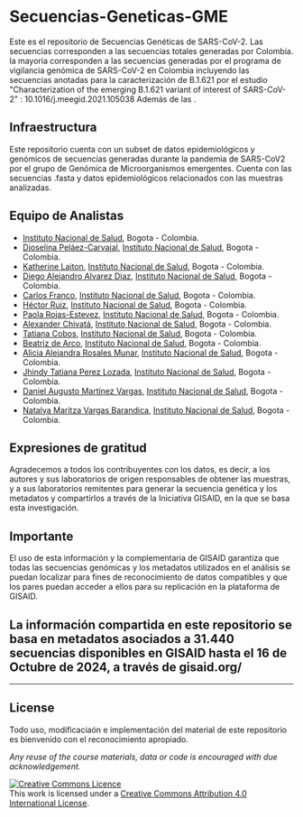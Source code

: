 # Secuencias-Geneticas-GME

Este es el repositorio de Secuencias Genéticas de SARS-CoV-2.
Las secuencias corresponden a las secuencias totales generadas por Colombia. la mayoria corresponden a las secuencias generadas por el programa de vigilancia genómica de SARS-CoV-2 en Colombia incluyendo las secuencias anotadas para la caracterización de B.1.621 por el estudio "Characterization of the emerging B.1.621 variant of interest of SARS-CoV-2" : 10.1016/j.meegid.2021.105038 
Además de las .

## Infraestructura 

Este repositorio cuenta con un subset de datos epidemiológicos y genómicos de secuencias generadas durante la pandemia de SARS-CoV2 por el grupo de Genómica de Microorganismos emergentes.
Cuenta con las secuencias .fasta y datos epidemiológicos relacionados con las muestras analizadas.



## Equipo de Analistas

- [Instituto Nacional de Salud](https://www.ins.gov.co/Paginas/Inicio.aspx), Bogota - Colombia.
- [Dioselina Peláez-Carvajal](https://scienti.minciencias.gov.co/cvlac/visualizador/generarCurriculoCv.do?cod_rh=0000321605), [Instituto Nacional de Salud](https://www.ins.gov.co/Paginas/Inicio.aspx), Bogota - Colombia.
- [Katherine Laiton](https://scholar.google.com.co/citations?user=jRxRgEUAAAAJ&hl=en), [Instituto Nacional de Salud](https://www.ins.gov.co/Paginas/Inicio.aspx), Bogota - Colombia.
- [Diego Alejandro Alvarez Diaz](https://scienti.minciencias.gov.co/cvlac/visualizador/generarCurriculoCv.do?cod_rh=0000944122), [Instituto Nacional de Salud](https://www.ins.gov.co/Paginas/Inicio.aspx), Bogota - Colombia.
- [Carlos Franco](https://scholar.google.com.co/citations?user=jRxRgEUAAAAJ&hl=en), [Instituto Nacional de Salud](https://www.ins.gov.co/Paginas/Inicio.aspx), Bogota - Colombia.
- [Héctor Ruiz](https://x.com/hector_genomica), [Instituto Nacional de Salud](https://www.ins.gov.co/Paginas/Inicio.aspx), Bogota - Colombia.
- [Paola Rojas-Estevez](https://www.researchgate.net/profile/Paola-Rojas-Estevez), [Instituto Nacional de Salud](https://www.ins.gov.co/Paginas/Inicio.aspx), Bogota - Colombia.
- [Alexander Chivatá](https://co.linkedin.com/in/alexander-chivat%C3%A1-%C3%A1vila-8439b1a3), [Instituto Nacional de Salud](https://www.ins.gov.co/Paginas/Inicio.aspx), Bogota - Colombia.
- [Tatiana Cobos](https://scienti.minciencias.gov.co/cvlac/visualizador/generarCurriculoCv.do?cod_rh=0000062457), [Instituto Nacional de Salud](https://www.ins.gov.co/Paginas/Inicio.aspx), Bogota - Colombia.
- [Beatriz de Arco](https://scienti.minciencias.gov.co/cvlac/visualizador/generarCurriculoCv.do?cod_rh=0000162082), [Instituto Nacional de Salud](https://www.ins.gov.co/Paginas/Inicio.aspx), Bogota - Colombia.
- [Alicia Alejandra Rosales Munar](https://scienti.minciencias.gov.co/cvlac/visualizador/generarCurriculoCv.do?cod_rh=0000062457), [Instituto Nacional de Salud](https://www.ins.gov.co/Paginas/Inicio.aspx), Bogota - Colombia.
- [Jhindy Tatiana Perez Lozada](https://orcid.org/0000-0002-5437-5831), [Instituto Nacional de Salud](https://www.ins.gov.co/Paginas/Inicio.aspx), Bogota - Colombia.
- [Daniel Augusto Martínez Vargas](https://scienti.minciencias.gov.co/cvlac/visualizador/generarCurriculoCv.do?cod_rh=0001504628), [Instituto Nacional de Salud](https://www.ins.gov.co/Paginas/Inicio.aspx), Bogota - Colombia.
- [Natalya Maritza Vargas Barandica](https://orcid.org/0000-0001-5987-7497?lang=es), [Instituto Nacional de Salud](https://www.ins.gov.co/Paginas/Inicio.aspx), Bogota - Colombia.


## Expresiones de gratitud

Agradecemos a todos los contribuyentes con los datos, es decir, a los autores y sus laboratorios de origen responsables de obtener las muestras, y a sus laboratorios remitentes 
para generar la secuencia genética y los metadatos y compartirlos a través de la Iniciativa GISAID, en la que se basa esta investigación.


## Importante 

El uso de esta información y la complementaria de GISAID garantiza que todas las secuencias genómicas y los metadatos utilizados en el análisis se puedan localizar para fines de reconocimiento de datos compatibles y que los pares puedan acceder a ellos para su replicación en la plataforma de GISAID.


## La información compartida en este repositorio se basa en metadatos asociados a 31.440 secuencias disponibles en GISAID hasta el 16 de Octubre de 2024, a través de gisaid.org/

******
## License
Todo uso, modificaciaón e implementación del material de este repositorio es bienvenido con el reconocimiento apropiado.

_Any reuse of the course materials, data or code is encouraged with due acknowledgement._

<a rel="license" href="http://creativecommons.org/licenses/by/4.0/"><img alt="Creative Commons Licence" style="border-width:0" src="https://i.creativecommons.org/l/by/4.0/88x31.png" /></a><br />This work is licensed under a <a rel="license" href="http://creativecommons.org/licenses/by/4.0/">Creative Commons Attribution 4.0 International License</a>.
